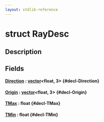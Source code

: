 ```yaml
---
layout: stdlib-reference
---
```


# struct RayDesc

## Description



## Fields

#### [Direction](/stdlib-reference/types/raydesc-03/direction-0) : [vector](/stdlib-reference/types/vector/index)\<float, 3\> {#decl-Direction}
#### [Origin](/stdlib-reference/types/raydesc-03/origin-0) : [vector](/stdlib-reference/types/vector/index)\<float, 3\> {#decl-Origin}
#### [TMax](/stdlib-reference/types/raydesc-03/tmax-01) : float {#decl-TMax}
#### [TMin](/stdlib-reference/types/raydesc-03/tmin-01) : float {#decl-TMin}

